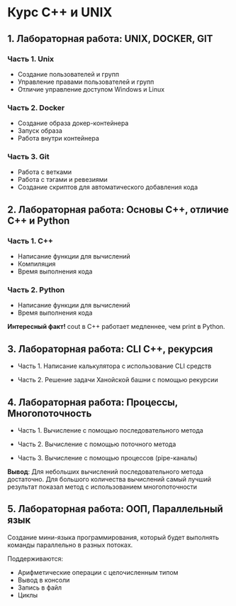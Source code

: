 # Курс C++ и UNIX 

## 1. Лабораторная работа: UNIX, DOCKER, GIT


### Часть 1. Unix 

- Создание пользователей и групп
- Управление правами пользователей и групп 
- Отличие управление доступом Windows и Linux 

### Часть 2. Docker

- Создание образа докер-контейнера
- Запуск образа 
- Работа внутри контейнера

### Часть 3. Git 

- Работа с ветками
- Работа с тэгами и ревезиями 
- Создание скриптов для автоматического добавления кода 

## 2. Лабораторная работа: Основы C++, отличие С++ и Python

### Часть 1. C++

- Написание функции для вычислений
- Компиляция 
- Время выполнения кода 

### Часть 2. Python 

- Написание функции для вычислений
- Время выполнения кода 

**Интересный факт!** cout в C++ работает медленнее, чем print в Python. 

## 3. Лабораторная работа: CLI C++, рекурсия

- Часть 1. Написание калькулятора с использование CLI средств

- Часть 2. Решение задачи Ханойской башни с помощью рекурсии 

## 4. Лабораторная работа: Процессы, Многопоточность

- Часть 1. Вычисление с помощью последовательного метода 

- Часть 2. Вычисление с помощью поточного метода 

- Часть 3. Вычисление с помощью процессов (pipe-каналы)

**Вывод**: Для небольших вычислений последовательного метода достаточно. 
Для большого количества вычислений самый лучший результат показал метод с использованием многопоточности 

## 5. Лабораторная работа: ООП, Параллельный язык 

Создание мини-языка программирования, который будет выполнять команды параллельно в разных потоках. 

Поддерживаются: 

- Арифметические операции с целочисленным типом
- Вывод в консоли
- Запись в файл 
- Циклы 






